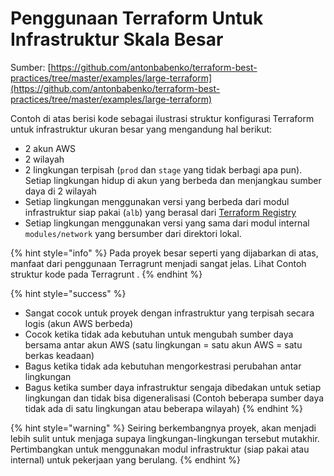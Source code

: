 # Penggunaan Terraform Untuk Infrastruktur Skala Besar

Sumber: [https://github.com/antonbabenko/terraform-best-practices/tree/master/examples/large-terraform](https://github.com/antonbabenko/terraform-best-practices/tree/master/examples/large-terraform)

Contoh di atas berisi kode sebagai ilustrasi struktur konfigurasi Terraform untuk infrastruktur ukuran besar yang mengandung hal berikut:

* 2 akun AWS
* 2 wilayah
* 2 lingkungan terpisah (`prod` dan `stage` yang tidak berbagi apa pun). Setiap lingkungan hidup di akun yang berbeda dan menjangkau sumber daya di 2 wilayah
* Setiap lingkungan menggunakan versi yang berbeda dari modul infrastruktur siap pakai (`alb`) yang berasal dari [Terraform Registry](https://registry.terraform.io)
* Setiap lingkungan menggunakan versi yang sama dari modul internal `modules/network` yang bersumber dari direktori lokal.

{% hint style="info" %}
Pada proyek besar seperti yang dijabarkan di atas, manfaat dari penggunaan Terragrunt menjadi sangat jelas. Lihat Contoh struktur kode pada Terragrunt .
{% endhint %}

{% hint style="success" %}
* Sangat cocok untuk proyek dengan infrastruktur yang terpisah secara logis (akun AWS berbeda)
* Cocok ketika tidak ada kebutuhan untuk mengubah sumber daya bersama antar akun AWS (satu lingkungan = satu akun AWS = satu berkas keadaan)
* Bagus ketika tidak ada kebutuhan mengorkestrasi perubahan antar lingkungan
* Bagus ketika sumber daya infrastruktur sengaja dibedakan untuk setiap lingkungan dan tidak bisa digeneralisasi (Contoh beberapa sumber daya tidak ada di satu lingkungan atau beberapa wilayah)
{% endhint %}

{% hint style="warning" %}
Seiring berkembangnya proyek, akan menjadi lebih sulit untuk menjaga supaya lingkungan-lingkungan tersebut mutakhir. Pertimbangkan untuk menggunakan modul infrastruktur (siap pakai atau internal) untuk pekerjaan yang berulang.
{% endhint %}

##

